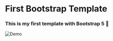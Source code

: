 # First Bootstrap Template

### This is my first template with Bootstrap 5 🤭

![Demo](../../../c:/Users/SePeHr/Downloads/index.jpg)
